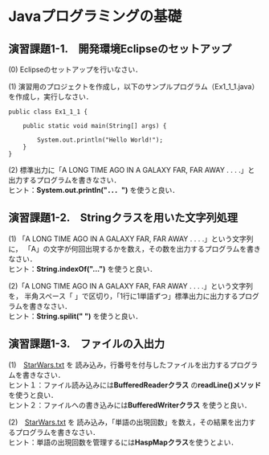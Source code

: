# Javaプログラミングの基礎
## 演習課題1-1.　開発環境Eclipseのセットアップ
(0) Eclipseのセットアップを行いなさい．  

(1) 演習用のプロジェクトを作成し，以下のサンプルプログラム（Ex1_1_1.java）を作成し，実行しなさい．  
```
public class Ex1_1_1 {

	public static void main(String[] args) {

		System.out.println("Hello World!");
	}
}
```

(2) 標準出力に「A LONG TIME AGO IN A GALAXY FAR, FAR AWAY . . . .」と出力するプログラムを書きなさい．  
ヒント：**System.out.println("．．．")** を使うと良い．


## 演習課題1-2.　Stringクラスを用いた文字列処理
(1) 「A LONG TIME AGO IN A GALAXY FAR, FAR AWAY . . . .」という文字列に，
「A」の文字が何回出現するかを数え，その数を出力するプログラムを書きなさい．  
ヒント：**String.indexOf("...")** を使うと良い．

(2)「A LONG TIME AGO IN A GALAXY FAR, FAR AWAY . . . .」という文字列を，
半角スペース「 」で区切り，「1行に1単語ずつ」標準出力に出力するプログラムを書きなさい．  
ヒント：**String.spilit(" ")** を使うと良い．

## 演習課題1-3.　ファイルの入出力
(1)　[StarWars.txt](https://github.com/oecu-kozaki-lab/Java-RDF-Exercise/blob/main/StarWars.txt) を
読み込み，行番号を付与したファイルを出力するプログラムを書きなさい．  
ヒント１：ファイル読み込みには**BufferedReaderクラス** の**readLine()メソッド** を使うと良い．  
ヒント２：ファイルへの書き込みには**BufferedWriterクラス** を使うと良い．

(2)　[StarWars.txt](https://github.com/oecu-kozaki-lab/Java-RDF-Exercise/blob/main/StarWars.txt) を
読み込み，「単語の出現回数」を数え，その結果を出力するプログラムを書きなさい．  
ヒント：単語の出現回数を管理するには**HaspMapクラス**を使うとよい．

